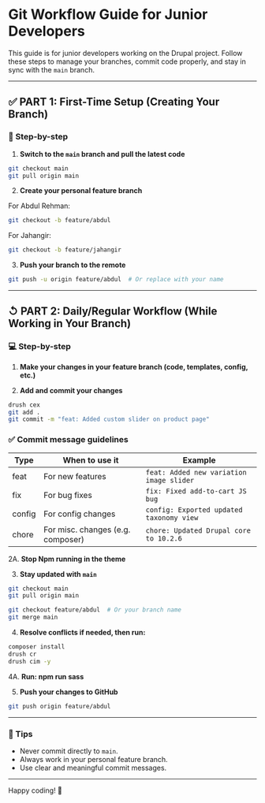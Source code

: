 # Git Workflow Guide for Junior Developers

This guide is for junior developers working on the Drupal project. Follow these steps to manage your branches, commit code properly, and stay in sync with the `main` branch.

---

## ✅ PART 1: First-Time Setup (Creating Your Branch)

### 🔄 Step-by-step

1. **Switch to the `main` branch and pull the latest code**

```bash
git checkout main
git pull origin main
```

2. **Create your personal feature branch**

For Abdul Rehman:
```bash
git checkout -b feature/abdul
```

For Jahangir:
```bash
git checkout -b feature/jahangir
```

3. **Push your branch to the remote**

```bash
git push -u origin feature/abdul  # Or replace with your name
```

---

## ↺ PART 2: Daily/Regular Workflow (While Working in Your Branch)

### 💻 Step-by-step

1. **Make your changes in your feature branch (code, templates, config, etc.)**

2. **Add and commit your changes**

```bash
drush cex
git add .
git commit -m "feat: Added custom slider on product page"
```

### ✅ Commit message guidelines

| Type   | When to use it              | Example                                 |
|--------|------------------------------|-----------------------------------------|
| feat   | For new features             | `feat: Added new variation image slider`|
| fix    | For bug fixes                | `fix: Fixed add-to-cart JS bug`         |
| config | For config changes           | `config: Exported updated taxonomy view`|
| chore  | For misc. changes (e.g. composer) | `chore: Updated Drupal core to 10.2.6`|

2A. **Stop Npm running in the theme**


3. **Stay updated with `main`**

```bash
git checkout main
git pull origin main

git checkout feature/abdul  # Or your branch name
git merge main
```

4. **Resolve conflicts if needed, then run:**

```bash
composer install
drush cr
drush cim -y
```

4A. **Run: npm run sass**


5. **Push your changes to GitHub**

```bash
git push origin feature/abdul
```

---

### 🔗 Tips

- Never commit directly to `main`.
- Always work in your personal feature branch.
- Use clear and meaningful commit messages.

---

Happy coding! 🚀

